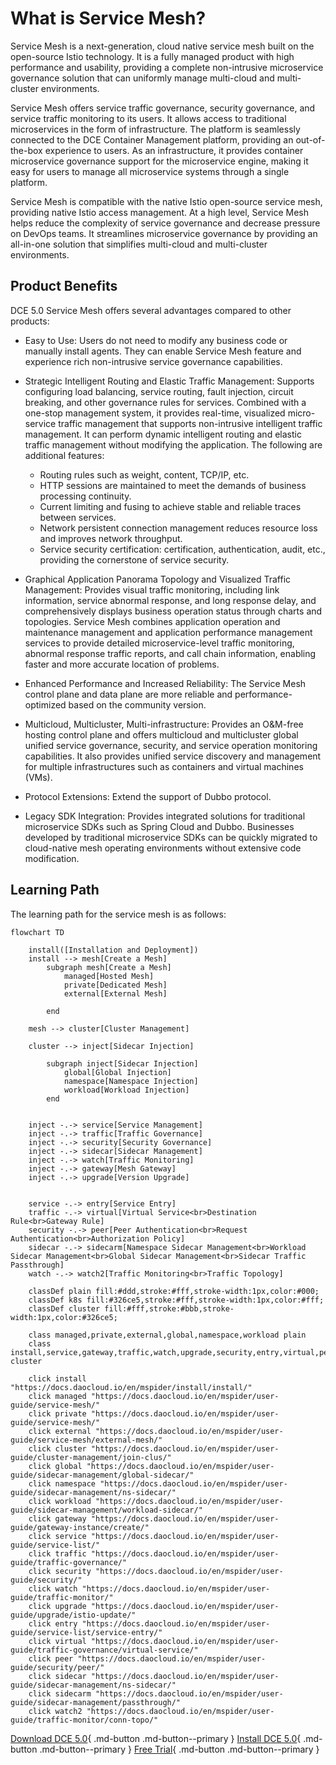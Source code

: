 # What is Service Mesh?

Service Mesh is a next-generation, cloud native service mesh built on the open-source Istio technology.
It is a fully managed product with high performance and usability, providing a complete non-intrusive
microservice governance solution that can uniformly manage multi-cloud and multi-cluster environments.

Service Mesh offers service traffic governance, security governance, and service traffic monitoring to its users.
It allows access to traditional microservices in the form of infrastructure. The platform is seamlessly connected
to the DCE Container Management platform, providing an out-of-the-box experience to users. As an infrastructure,
it provides container microservice governance support for the microservice engine, making it easy for users to
manage all microservice systems through a single platform.

Service Mesh is compatible with the native Istio open-source service mesh, providing native Istio access management.
At a high level, Service Mesh helps reduce the complexity of service governance and decrease pressure on DevOps teams.
It streamlines microservice governance by providing an all-in-one solution that simplifies multi-cloud and multi-cluster environments.

## Product Benefits

DCE 5.0 Service Mesh offers several advantages compared to other products:

- Easy to Use: Users do not need to modify any business code or manually install agents.
  They can enable Service Mesh feature and experience rich non-intrusive service governance capabilities.

- Strategic Intelligent Routing and Elastic Traffic Management: Supports configuring load balancing, service routing,
  fault injection, circuit breaking, and other governance rules for services. Combined with a one-stop management
  system, it provides real-time, visualized micro-service traffic management that supports non-intrusive intelligent
  traffic management. It can perform dynamic intelligent routing and elastic traffic management without modifying
  the application. The following are additional features:

    - Routing rules such as weight, content, TCP/IP, etc.
    - HTTP sessions are maintained to meet the demands of business processing continuity.
    - Current limiting and fusing to achieve stable and reliable traces between services.
    - Network persistent connection management reduces resource loss and improves network throughput.
    - Service security certification: certification, authentication, audit, etc., providing the cornerstone of service security.

- Graphical Application Panorama Topology and Visualized Traffic Management: Provides visual traffic monitoring,
  including link information, service abnormal response, and long response delay, and comprehensively displays
  business operation status through charts and topologies. Service Mesh combines application operation and maintenance
  management and application performance management services to provide detailed microservice-level traffic monitoring,
  abnormal response traffic reports, and call chain information, enabling faster and more accurate location of problems.

- Enhanced Performance and Increased Reliability: The Service Mesh control plane and data plane are
  more reliable and performance-optimized based on the community version.

- Multicloud, Multicluster, Multi-infrastructure: Provides an O&M-free hosting control plane and offers multicloud
  and multicluster global unified service governance, security, and service operation monitoring capabilities.
  It also provides unified service discovery and management for multiple infrastructures such as containers
  and virtual machines (VMs).

- Protocol Extensions: Extend the support of Dubbo protocol.

- Legacy SDK Integration: Provides integrated solutions for traditional microservice SDKs such as Spring Cloud
  and Dubbo. Businesses developed by traditional microservice SDKs can be quickly migrated to cloud-native mesh
  operating environments without extensive code modification.

## Learning Path

The learning path for the service mesh is as follows:

```mermaid
flowchart TD

    install([Installation and Deployment])
    install --> mesh[Create a Mesh]
        subgraph mesh[Create a Mesh]
            managed[Hosted Mesh]
            private[Dedicated Mesh]
            external[External Mesh]
            
        end

    mesh --> cluster[Cluster Management]

    cluster --> inject[Sidecar Injection]

        subgraph inject[Sidecar Injection]
            global[Global Injection]
            namespace[Namespace Injection]
            workload[Workload Injection]
        end

    
    inject -.-> service[Service Management]
    inject -.-> traffic[Traffic Governance]
    inject -.-> security[Security Governance]
    inject -.-> sidecar[Sidecar Management]
    inject -.-> watch[Traffic Monitoring]
    inject -.-> gateway[Mesh Gateway]
    inject -.-> upgrade[Version Upgrade]
    

    service -.-> entry[Service Entry]
    traffic -.-> virtual[Virtual Service<br>Destination Rule<br>Gateway Rule]
    security -.-> peer[Peer Authentication<br>Request Authentication<br>Authorization Policy]
    sidecar -.-> sidecarm[Namespace Sidecar Management<br>Workload Sidecar Management<br>Global Sidecar Management<br>Sidecar Traffic Passthrough]
    watch -.-> watch2[Traffic Monitoring<br>Traffic Topology]

    classDef plain fill:#ddd,stroke:#fff,stroke-width:1px,color:#000;
    classDef k8s fill:#326ce5,stroke:#fff,stroke-width:1px,color:#fff;
    classDef cluster fill:#fff,stroke:#bbb,stroke-width:1px,color:#326ce5;

    class managed,private,external,global,namespace,workload plain
    class install,service,gateway,traffic,watch,upgrade,security,entry,virtual,peer,cluster,sidecar,sidecarm,watch2 cluster

    click install "https://docs.daocloud.io/en/mspider/install/install/"
    click managed "https://docs.daocloud.io/en/mspider/user-guide/service-mesh/"
    click private "https://docs.daocloud.io/en/mspider/user-guide/service-mesh/"
    click external "https://docs.daocloud.io/en/mspider/user-guide/service-mesh/external-mesh/"
    click cluster "https://docs.daocloud.io/en/mspider/user-guide/cluster-management/join-clus/"
    click global "https://docs.daocloud.io/en/mspider/user-guide/sidecar-management/global-sidecar/"
    click namespace "https://docs.daocloud.io/en/mspider/user-guide/sidecar-management/ns-sidecar/"
    click workload "https://docs.daocloud.io/en/mspider/user-guide/sidecar-management/workload-sidecar/"
    click gateway "https://docs.daocloud.io/en/mspider/user-guide/gateway-instance/create/"
    click service "https://docs.daocloud.io/en/mspider/user-guide/service-list/"
    click traffic "https://docs.daocloud.io/en/mspider/user-guide/traffic-governance/"
    click security "https://docs.daocloud.io/en/mspider/user-guide/security/"
    click watch "https://docs.daocloud.io/en/mspider/user-guide/traffic-monitor/"
    click upgrade "https://docs.daocloud.io/en/mspider/user-guide/upgrade/istio-update/"
    click entry "https://docs.daocloud.io/en/mspider/user-guide/service-list/service-entry/"
    click virtual "https://docs.daocloud.io/en/mspider/user-guide/traffic-governance/virtual-service/"
    click peer "https://docs.daocloud.io/en/mspider/user-guide/security/peer/"
    click sidecar "https://docs.daocloud.io/en/mspider/user-guide/sidecar-management/ns-sidecar/"
    click sidecarm "https://docs.daocloud.io/en/mspider/user-guide/sidecar-management/passthrough/"
    click watch2 "https://docs.daocloud.io/en/mspider/user-guide/traffic-monitor/conn-topo/"
```

[Download DCE 5.0](../../download/dce5.md){ .md-button .md-button--primary }
[Install DCE 5.0](../../install/intro.md){ .md-button .md-button--primary }
[Free Trial](../../dce/license0.md){ .md-button .md-button--primary }
